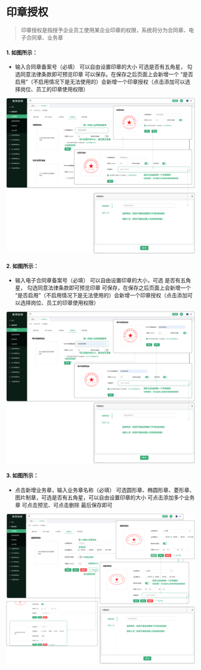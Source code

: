 # 印章授权


> 印章授权是指授予企业员工使用某企业印章的权限，系统将分为合同章、电子合同章、业务章

#### 1. 如图所示：
* 输入合同章备案号（必填） 可以自由设置印章的大小 可选是否有五角星， 勾选同意法律条款即可预览印章 可以保存。在保存之后页面上会新增一个 “是否启用”（不启用情况下是无法使用的）会新增一个印章授权（点击添加可以选择岗位、员工的印章使用权限）

![如图所示](../../file/htz.png)

#### 2. 如图所示：
* 输入电子合同章备案号（必填） 可以自由设置印章的大小，可选 是否有五角星， 勾选同意法律条款即可预览印章 可保存，在保存之后页面上会新增一个 “是否启用”（不启用情况下是无法使用的）会新增一个印章授权（点击添加可以选择岗位、员工的印章使用权限）

![如图所示](../../file/dzhtz.png)

#### 3. 如图所示：
* 点击新增业务章，输入业务章名称（必填）  可选圆形章、椭圆形章、菱形章、图片制章，可选是否有五角星，可以自由设置印章的大小  可点击添加多个业务章 可点击预览、可点击删除  最后保存即可

![如图所示](../../file/ywz.png)

